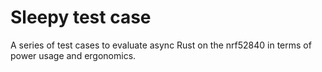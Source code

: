# Sleepy test case

A series of test cases to evaluate async Rust on the nrf52840 in terms of power usage and ergonomics.